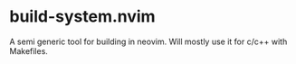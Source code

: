 # build-system.nvim
A semi generic tool for building in neovim. Will mostly use it for c/c++ with Makefiles. 
